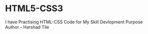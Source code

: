 # HTML5-CSS3
I have Practising HTML-CSS Code for My Skill Devlopment Purpose
<br>
Author - Harshad Tile
